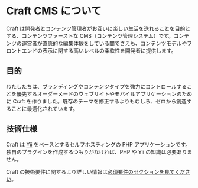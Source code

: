 # Craft CMS について

Craft は開発者とコンテンツ管理者がお互いに楽しい生活を送れることを目的とする、コンテンツファーストな CMS（コンテンツ管理システム）です。コンテンツの運営者が直感的な編集体験をしている間でさえも、コンテンツモデルやフロントエンドの表示に関する高いレベルの柔軟性を開発者に提供します。

## 目的

わたしたちは、ブランディングやコンテンツタイプを強力にコントロールすることを優先するオーダーメードのウェブサイトやモバイルアプリケーションのために Craft を作りました。既存のテーマを修正するよりもむしろ、ゼロから創造することに最適化されています。

## 技術仕様

Craft は [Yii](https://www.yiiframework.com/) をベースとするセルフホスティングの PHP アプリケーションです。独自のプラグインを作成するつもりがなければ、PHP や Yii の知識は必要ありません。

Craft の技術要件に関するより詳しい情報は[必須要件のセクションを見てください](requirements.md)。


